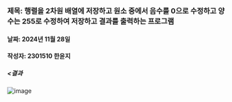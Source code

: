 ### 제목:  행렬을 2차원 배열에 저장하고 원소 중에서 음수를 0으로 수정하고 양수는 255로 수정하여 저장하고 결과를 출력하는 프로그램
#### 날짜: 2024년 11월 28일
#### 작성자: 2301510 한윤지

##### <결과
![image](https://github.com/user-attachments/assets/6aec5282-c21c-480e-bd3f-d0d7c0aa015c)
